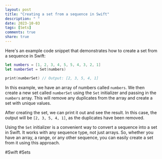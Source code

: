 ```yaml
---
layout: post
title: "Creating a set from a sequence in Swift"
description: " "
date: 2023-10-03
tags: [Sets]
comments: true
share: true
---
```


Here's an example code snippet that demonstrates how to create a set from a sequence in Swift:

```swift
let numbers = [1, 2, 3, 4, 5, 5, 4, 3, 2, 1]
let numberSet = Set(numbers)

print(numberSet) // Output: [2, 3, 5, 4, 1]
```

In this example, we have an array of numbers called `numbers`. We then create a new set called `numberSet` using the `Set` initializer and passing in the `numbers` array. This will remove any duplicates from the array and create a set with unique values.

After creating the set, we can print it out and see the result. In this case, the output will be `[2, 3, 5, 4, 1]`, as the duplicates have been removed.

Using the `Set` initializer is a convenient way to convert a sequence into a set in Swift. It works with any sequence type, not just arrays. So, whether you have an array, a range, or any other sequence, you can easily create a set from it using this approach.

#Swift #Sets